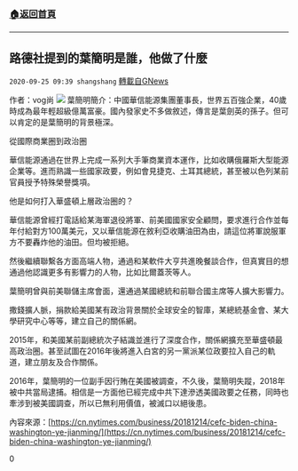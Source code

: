 ###  [:house:返回首頁](https://github.com/ourhimalayas/txt)
---

## 路德社提到的葉簡明是誰，他做了什麼
`2020-09-25 09:39 shangshang` [轉載自GNews](https://gnews.org/zh-hant/381789/)

作者：vog尚
![]()![](https://s3.amazonaws.com/gnews-media-offload/wp-content/uploads/2020/09/25092426/90118B44-6CE2-4570-8A9D-B2313090D003.jpeg)
葉簡明簡介：中國華信能源集團董事長，世界五百強企業，40歲時成為最年輕超級億萬富豪。國內發家史不多做敘述，傳言是葉劍英的孫子。但可以肯定的是葉簡明的背景極深。

從國際商業圈到政治圈

華信能源通過在世界上完成一系列大手筆商業資本運作，比如收購俄羅斯大型能源企業等。進而熟識一些國家政要，例如會見捷克、土耳其總統，甚至被以色列某前官員授予特殊榮譽獎項。

他是如何打入華盛頓上層政治圈的？

華信能源曾經打電話給某海軍退役將軍、前美國國家安全顧問，要求進行合作並每年付給對方100萬美元，又以華信能源在敘利亞收購油田為由，請這位將軍說服軍方不要轟炸他的油田。但均被拒絕。

然後繼續聯繫各方面高端人物，通過和某軟件大亨共進晚餐談合作，但真實目的想通過他認識更多有影響力的人物，比如比爾蓋茨等人。

葉簡明曾與前美聯儲主席會面，還通過某國總統和前聯合國主席等人擴大影響力。

撒錢擴人脈，捐款給美國某有政治背景關於全球安全的智庫，某總統基金會、某大學研究中心等等，建立自己的關係網。

2015年，和美國某前副總統次子結識並進行了深度合作，關係網擴充至華盛頓最高政治圈。甚至試圖在2016年後將進入白宮的另一黨派某位政要拉入自己的軌道，建立朋友及合作關係。

2016年，葉簡明的一位副手因行賄在美國被調查，不久後，葉簡明失蹤，2018年被中共當局逮捕。相信是一方面他已經完成中共下達滲透美國政要之任務，同時也牽涉到被美國調查，所以已無利用價值，被滅口以絕後患。

內容來源：[https://cn.nytimes.com/business/20181214/cefc-biden-china-washington-ye-jianming/](https://cn.nytimes.com/business/20181214/cefc-biden-china-washington-ye-jianming/)

0
